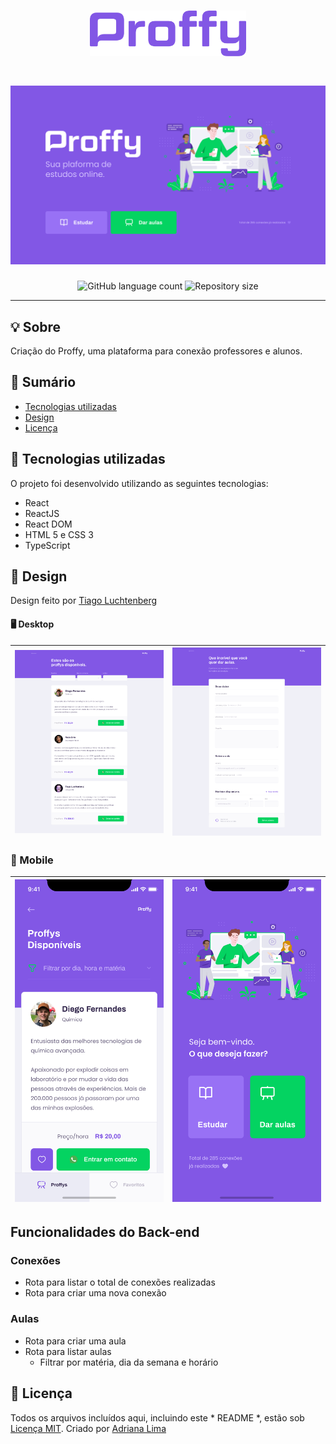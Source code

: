 <h1 align="center">
  <img src="./readme/logo.png" width="250" /> 
</h1>
<h1 align="center">
  <img src="./readme/Home.png" width=600 />
</h1>

<p align="center">
  <img alt="GitHub language count" src="https://img.shields.io/github/languages/count/dxwebster/NLW2-Proffy">
  <img alt="Repository size" src="https://img.shields.io/github/repo-size/dxwebster/NLW2-Proffy">
</p>

---

## 💡 Sobre
Criação do Proffy, uma plataforma para conexão professores e alunos.

## 📑 Sumário
- [Tecnologias utilizadas](#-tecnologias-utilizadas)
- [Design](#-design)
- [Licença](#-licença)


## 🚀 Tecnologias utilizadas
O projeto foi desenvolvido utilizando as seguintes tecnologias:
* React
* ReactJS
* React DOM
* HTML 5 e CSS 3
* TypeScript

## 🎨 Design 
Design feito por [Tiago Luchtenberg](https://www.instagram.com/tiagoluchtenberg/)
  
#### 🖥 Desktop

|<img src="./readme/preview-web.png" width=500 />|<img src="./readme/Formulário.png" width=500 /> |  
|---|---|


### 📱 Mobile

|<img src="./readme/preview-mobile.png" width=300 />|<img src="./readme/Home-mobile.png" width=300 /> |  
|---|---|

## Funcionalidades do Back-end

### Conexões
- Rota para listar o total de conexões realizadas
- Rota para criar uma nova conexão

### Aulas
- Rota para criar uma aula
- Rota para listar aulas
  - Filtrar por matéria, dia da semana e horário


## 📕 Licença
Todos os arquivos incluídos aqui, incluindo este * README *, estão sob [Licença MIT](./LICENSE).
Criado por [Adriana Lima](https://github.com/dxwebster)
